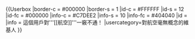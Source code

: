 {{Userbox
  |border-c = #000000
  |border-s = 1
  |id-c     = #FFFFFF
  |id-s     = 12
  |id-fc    = #000000
  |info-c   = #C7DEE2
  |info-s   = 10
  |info-fc  = #404040
  |id       = 
  |info     = 這個用戶對'''[[航空]]'''一竅不通！
  |usercategory=對航空毫無概念的維基人
}}
